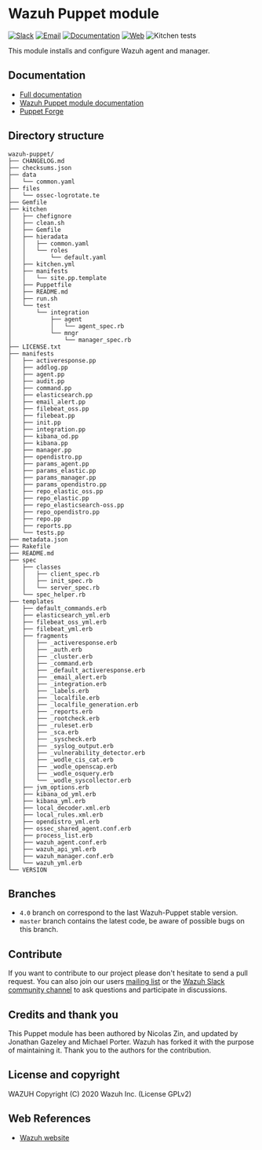 # Wazuh Puppet module

[![Slack](https://img.shields.io/badge/slack-join-blue.svg)](https://wazuh.com/community/join-us-on-slack/)
[![Email](https://img.shields.io/badge/email-join-blue.svg)](https://groups.google.com/forum/#!forum/wazuh)
[![Documentation](https://img.shields.io/badge/docs-view-green.svg)](https://documentation.wazuh.com)
[![Web](https://img.shields.io/badge/web-view-green.svg)](https://wazuh.com)
![Kitchen tests](https://github.com/wazuh/wazuh-puppet/workflows/Kitchen%20tests/badge.svg)

This module installs and configure Wazuh agent and manager.

## Documentation

* [Full documentation](http://documentation.wazuh.com)
* [Wazuh Puppet module documentation](https://documentation.wazuh.com/current/deploying-with-puppet/index.html)
* [Puppet Forge](https://forge.puppetlabs.com/wazuh/wazuh)

## Directory structure

    wazuh-puppet/
    ├── CHANGELOG.md
    ├── checksums.json
    ├── data
    │   └── common.yaml
    ├── files
    │   └── ossec-logrotate.te
    ├── Gemfile
    ├── kitchen
    │   ├── chefignore
    │   ├── clean.sh
    │   ├── Gemfile
    │   ├── hieradata
    │   │   ├── common.yaml
    │   │   └── roles
    │   │       └── default.yaml
    │   ├── kitchen.yml
    │   ├── manifests
    │   │   └── site.pp.template
    │   ├── Puppetfile
    │   ├── README.md
    │   ├── run.sh
    │   └── test
    │       └── integration
    │           ├── agent
    │           │   └── agent_spec.rb
    │           └── mngr
    │               └── manager_spec.rb
    ├── LICENSE.txt
    ├── manifests
    │   ├── activeresponse.pp
    │   ├── addlog.pp
    │   ├── agent.pp
    │   ├── audit.pp
    │   ├── command.pp
    │   ├── elasticsearch.pp
    │   ├── email_alert.pp
    │   ├── filebeat_oss.pp
    │   ├── filebeat.pp
    │   ├── init.pp
    │   ├── integration.pp
    │   ├── kibana_od.pp
    │   ├── kibana.pp
    │   ├── manager.pp
    │   ├── opendistro.pp
    │   ├── params_agent.pp
    │   ├── params_elastic.pp
    │   ├── params_manager.pp
    │   ├── params_opendistro.pp
    │   ├── repo_elastic_oss.pp
    │   ├── repo_elastic.pp
    │   ├── repo_elasticsearch-oss.pp
    │   ├── repo_opendistro.pp
    │   ├── repo.pp
    │   ├── reports.pp
    │   └── tests.pp
    ├── metadata.json
    ├── Rakefile
    ├── README.md
    ├── spec
    │   ├── classes
    │   │   ├── client_spec.rb
    │   │   ├── init_spec.rb
    │   │   └── server_spec.rb
    │   └── spec_helper.rb
    ├── templates
    │   ├── default_commands.erb
    │   ├── elasticsearch_yml.erb
    │   ├── filebeat_oss_yml.erb
    │   ├── filebeat_yml.erb
    │   ├── fragments
    │   │   ├── _activeresponse.erb
    │   │   ├── _auth.erb
    │   │   ├── _cluster.erb
    │   │   ├── _command.erb
    │   │   ├── _default_activeresponse.erb
    │   │   ├── _email_alert.erb
    │   │   ├── _integration.erb
    │   │   ├── _labels.erb
    │   │   ├── _localfile.erb
    │   │   ├── _localfile_generation.erb
    │   │   ├── _reports.erb
    │   │   ├── _rootcheck.erb
    │   │   ├── _ruleset.erb
    │   │   ├── _sca.erb
    │   │   ├── _syscheck.erb
    │   │   ├── _syslog_output.erb
    │   │   ├── _vulnerability_detector.erb
    │   │   ├── _wodle_cis_cat.erb
    │   │   ├── _wodle_openscap.erb
    │   │   ├── _wodle_osquery.erb
    │   │   └── _wodle_syscollector.erb
    │   ├── jvm_options.erb
    │   ├── kibana_od_yml.erb
    │   ├── kibana_yml.erb
    │   ├── local_decoder.xml.erb
    │   ├── local_rules.xml.erb
    │   ├── opendistro_yml.erb
    │   ├── ossec_shared_agent.conf.erb
    │   ├── process_list.erb
    │   ├── wazuh_agent.conf.erb
    │   ├── wazuh_api_yml.erb
    │   ├── wazuh_manager.conf.erb
    │   └── wazuh_yml.erb
    └── VERSION

## Branches

* `4.0` branch on correspond to the last Wazuh-Puppet stable version.
* `master` branch contains the latest code, be aware of possible bugs on this branch.

## Contribute

If you want to contribute to our project please don't hesitate to send a pull request. You can also join our users [mailing list](https://groups.google.com/d/forum/wazuh) or the [Wazuh Slack community channel](https://wazuh.com/community/join-us-on-slack/) to ask questions and participate in discussions.

## Credits and thank you

This Puppet module has been authored by Nicolas Zin, and updated by Jonathan Gazeley and Michael Porter. Wazuh has forked it with the purpose of maintaining it. Thank you to the authors for the contribution.

## License and copyright

WAZUH
Copyright (C) 2020 Wazuh Inc.  (License GPLv2)

## Web References

* [Wazuh website](http://wazuh.com)
